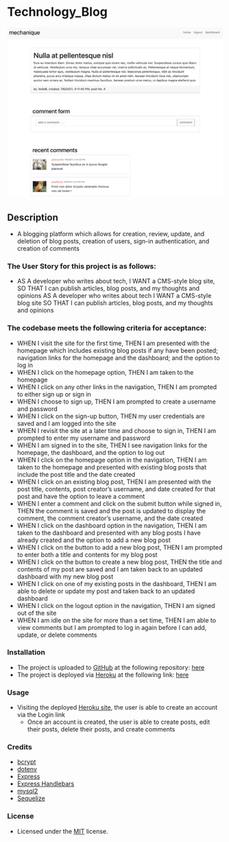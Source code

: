 # Technology_Blog
![alt text](assets/images/screenshot.png)

## Description
- A blogging platform which allows for creation, review, update, and deletion of blog posts, creation of users, sign-in authentication, and creation of comments

### The User Story for this project is as follows:
- AS A developer who writes about tech, I WANT a CMS-style blog site, SO THAT I can publish articles, blog posts, and my thoughts and opinions
AS A developer who writes about tech
I WANT a CMS-style blog site
SO THAT I can publish articles, blog posts, and my thoughts and opinions

### The codebase meets the following criteria for acceptance:
- WHEN I visit the site for the first time, THEN I am presented with the homepage which includes existing blog posts if any have been posted; navigation links for the homepage and the dashboard; and the option to log in
- WHEN I click on the homepage option, THEN I am taken to the homepage
- WHEN I click on any other links in the navigation, THEN I am prompted to either sign up or sign in
- WHEN I choose to sign up, THEN I am prompted to create a username and password
- WHEN I click on the sign-up button, THEN my user credentials are saved and I am logged into the site
- WHEN I revisit the site at a later time and choose to sign in, THEN I am prompted to enter my username and password
- WHEN I am signed in to the site, THEN I see navigation links for the homepage, the dashboard, and the option to log out
- WHEN I click on the homepage option in the navigation, THEN I am taken to the homepage and presented with existing blog posts that include the post title and the date created
- WHEN I click on an existing blog post, THEN I am presented with the post title, contents, post creator’s username, and date created for that post and have the option to leave a comment
- WHEN I enter a comment and click on the submit button while signed in, THEN the comment is saved and the post is updated to display the comment, the comment creator’s username, and the date created
- WHEN I click on the dashboard option in the navigation, THEN I am taken to the dashboard and presented with any blog posts I have already created and the option to add a new blog post
- WHEN I click on the button to add a new blog post, THEN I am prompted to enter both a title and contents for my blog post
- WHEN I click on the button to create a new blog post, THEN the title and contents of my post are saved and I am taken back to an updated dashboard with my new blog post
- WHEN I click on one of my existing posts in the dashboard, THEN I am able to delete or update my post and taken back to an updated dashboard
- WHEN I click on the logout option in the navigation, THEN I am signed out of the site
- WHEN I am idle on the site for more than a set time, THEN I am able to view comments but I am prompted to log in again before I can add, update, or delete comments

### Installation
- The project is uploaded to [GitHub](https://github.com/) at the following repository: [here](https://github.com/sourslaw/Technology_Blog)
- The project is deployed via [Heroku](https://www.heroku.com/) at the following link: [here](https://salty-plateau-85850.herokuapp.com/)

### Usage
- Visiting the deployed [Heroku site](https://salty-plateau-85850.herokuapp.com/), the user is able to create an account via the Login link
    - Once an account is created, the user is able to create posts, edit their posts, delete their posts, and create comments

### Credits
- [bcrypt](https://www.npmjs.com/package/bcrypt)
- [dotenv](https://www.npmjs.com/package/dotenv)
- [Express](https://expressjs.com/)
- [Express Handlebars](https://www.npmjs.com/package/express-handlebars)
- [mysql2](https://www.npmjs.com/package/mysql2)
- [Sequelize](https://sequelize.org/v3/)

### License
- Licensed under the [MIT](https://opensource.org/licenses/mit-license.php) license.
